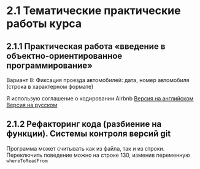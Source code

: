 # 2.1 Тематические практические работы курса

## 2.1.1 Практическая работа «введение в объектно-ориентированное программирование»

Вариант 8: Фиксация проезда автомобилей: дата, номер автомобиля (строка в характерном формате)

Я использую соглашение о кодировании Airbnb
[Версия на английском](https://github.com/airbnb/javascript)
[Версия на русском](https://github.com/uprock/javascript)

## 2.1.2 Рефакторинг кода (разбиение на функции). Системы контроля версий git

Программа может считывать как из файла, так и из строки.
Переключить поведение можно на строке 130, изменив переменную `whereToReadFrom`
